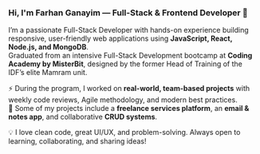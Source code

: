 ### Hi, I'm Farhan Ganayim — Full-Stack & Frontend Developer 👋  

I’m a passionate Full-Stack Developer with hands-on experience building responsive, user-friendly web applications using **JavaScript, React, Node.js, and MongoDB**.  
Graduated from an intensive Full-Stack Development bootcamp at **Coding Academy by MisterBit**, designed by the former Head of Training of the IDF’s elite Mamram unit.  

⚡ During the program, I worked on **real-world, team-based projects** with weekly code reviews, Agile methodology, and modern best practices.  
🚀 Some of my projects include a **freelance services platform**, an **email & notes app**, and collaborative **CRUD systems**.  

💡 I love clean code, great UI/UX, and problem-solving. Always open to learning, collaborating, and sharing ideas!  


<!--
**Farhan-Ganayim/Farhan-Ganayim** is a ✨ _special_ ✨ repository because its `README.md` (this file) appears on your GitHub profile.

Here are some ideas to get you started:

- 🔭 I’m currently working on ...
- 🌱 I’m currently learning ...
- 👯 I’m looking to collaborate on ...
- 🤔 I’m looking for help with ...
- 💬 Ask me about ...
- 📫 How to reach me: ...
- 😄 Pronouns: ...
- ⚡ Fun fact: ...
-->
